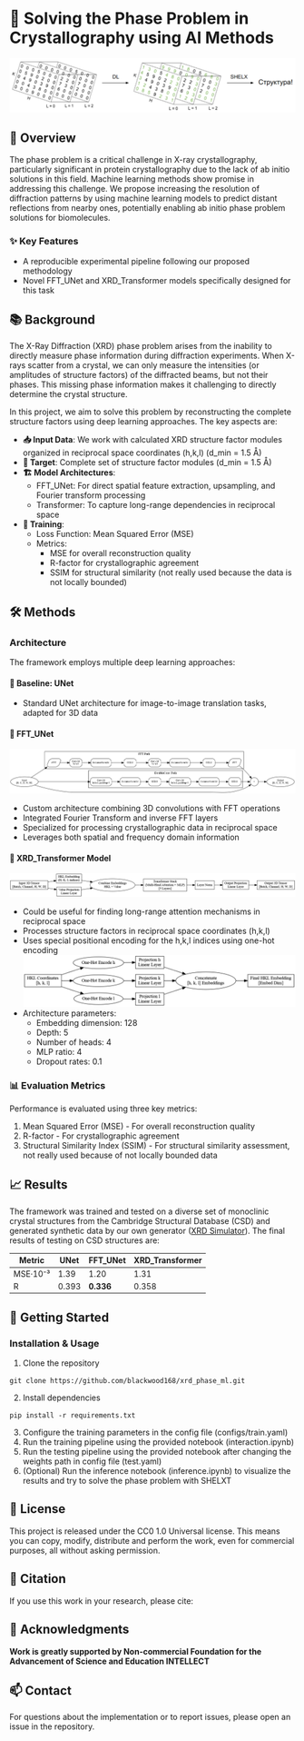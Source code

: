 # 🔬 Solving the Phase Problem in Crystallography using AI Methods

![Project Image](./images/tmp_method.png)

## 🎯 Overview

The phase problem is a critical challenge in X-ray crystallography, particularly significant in protein crystallography due to the lack of ab initio solutions in this field. Machine learning methods show promise in addressing this challenge. We propose increasing the resolution of diffraction patterns by using machine learning models to predict distant reflections from nearby ones, potentially enabling ab initio phase problem solutions for biomolecules.

### ✨ Key Features
- A reproducible experimental pipeline following our proposed methodology
- Novel FFT_UNet and XRD_Transformer models specifically designed for this task

## 📚 Background
The X-Ray Diffraction (XRD) phase problem arises from the inability to directly measure phase information during diffraction experiments. When X-rays scatter from a crystal, we can only measure the intensities (or amplitudes of structure factors) of the diffracted beams, but not their phases. This missing phase information makes it challenging to directly determine the crystal structure.

In this project, we aim to solve this problem by reconstructing the complete structure factors using deep learning approaches. The key aspects are:

- **📥 Input Data**: We work with calculated XRD structure factor modules organized in reciprocal space coordinates (h,k,l) (d_min = 1.5 Å)
- **🎯 Target**: Complete set of structure factor modules (d_min = 1.5 Å)
- **🏗️ Model Architectures**:
  - FFT_UNet: For direct spatial feature extraction, upsampling, and Fourier transform processing
  - Transformer: To capture long-range dependencies in reciprocal space
- **🔄 Training**:
  - Loss Function: Mean Squared Error (MSE)
  - Metrics:
    - MSE for overall reconstruction quality
    - R-factor for crystallographic agreement
    - SSIM for structural similarity (not really used because the data is not locally bounded)

## 🛠️ Methods

### Architecture
The framework employs multiple deep learning approaches:

#### 🔹 Baseline: UNet
- Standard UNet architecture for image-to-image translation tasks, adapted for 3D data

#### 🔹 FFT_UNet
![ResFBlock](./images/resf_block_architecture.png)
- Custom architecture combining 3D convolutions with FFT operations
- Integrated Fourier Transform and inverse FFT layers
- Specialized for processing crystallographic data in reciprocal space
- Leverages both spatial and frequency domain information

#### 🔹 XRD_Transformer Model
![Transformer Architecture](./images/transformer.png)
- Could be useful for finding long-range attention mechanisms in reciprocal space
- Processes structure factors in reciprocal space coordinates (h,k,l)
- Uses special positional encoding for the h,k,l indices using one-hot encoding
![HKL Embedding](./images/hkl_embedding_process.png)
- Architecture parameters:
  - Embedding dimension: 128
  - Depth: 5
  - Number of heads: 4
  - MLP ratio: 4
  - Dropout rates: 0.1

### 📊 Evaluation Metrics
Performance is evaluated using three key metrics:
1. Mean Squared Error (MSE) - For overall reconstruction quality
2. R-factor - For crystallographic agreement
3. Structural Similarity Index (SSIM) - For structural similarity assessment, not really used because of not locally bounded data

## 📈 Results
The framework was trained and tested on a diverse set of monoclinic crystal structures from the Cambridge Structural Database (CSD) and generated synthetic data by our own generator ([XRD Simulator](https://github.com/blackwood168/xrd_simulator)). The final results of testing on CSD structures are:

| Metric | UNet | FFT_UNet | XRD_Transformer |
|--------|------|----------|-----------------|
| MSE·10⁻³ | 1.39 | 1.20 | 1.31 |
| R | 0.393 | **0.336** | 0.358 |

## 🚀 Getting Started

### Installation & Usage
1. Clone the repository
```
git clone https://github.com/blackwood168/xrd_phase_ml.git
``` 
2. Install dependencies
```
pip install -r requirements.txt
```
3. Configure the training parameters in the config file (configs/train.yaml)
4. Run the training pipeline using the provided notebook (interaction.ipynb)
5. Run the testing pipeline using the provided notebook after changing the weights path in config file (test.yaml)
6. (Optional) Run the inference notebook (inference.ipynb) to visualize the results and try to solve the phase problem with SHELXT

## 📄 License
This project is released under the CC0 1.0 Universal license. This means you can copy, modify, distribute and perform the work, even for commercial purposes, all without asking permission.

## 📝 Citation
If you use this work in your research, please cite:

## 🙏 Acknowledgments
**Work is greatly supported by Non-commercial Foundation for the Advancement of Science and Education INTELLECT**

## 📫 Contact
For questions about the implementation or to report issues, please open an issue in the repository.